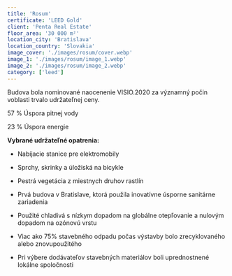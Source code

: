 ```yaml
---
title: 'Rosum'
certificate: 'LEED Gold'
client: 'Penta Real Estate'
floor_area: '30 000 m²'
location_city: 'Bratislava'
location_country: 'Slovakia'
image_cover: './images/rosum/cover.webp'
image_1: './images/rosum/image_1.webp'
image_2: './images/rosum/image_2.webp'
category: ['leed']
---
```


Budova bola nominované naocenenie VISIO.2020 za významný počin voblasti trvalo udržateľnej ceny.

57 % Úspora pitnej vody

23 % Úspora energie

**Vybrané udržateľné opatrenia:**

- Nabíjacie stanice pre elektromobily

- Sprchy, skrinky a úložiská na bicykle

- Pestrá vegetácia z miestnych druhov rastlín

- Prvá budova v Bratislave, ktorá použila inovatívne úsporne sanitárne zariadenia

- Použité chladivá s nízkym dopadom na globálne otepľovanie a nulovým dopadom na ozónovú vrstu

- Viac ako 75% stavebného odpadu počas výstavby bolo zrecyklovaného alebo znovupoužitého

- Pri výbere dodávateľov stavebných materiálov boli uprednostnené lokálne spoločnosti
